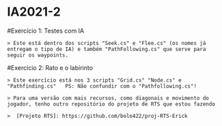 # IA2021-2

#Exercício 1: Testes com IA

	> Este está dentro dos scripts "Seek.cs" e "Flee.cs" (os nomes já entregam o tipo de IA) e também "PathFollowing.cs" que serve para seguir os waypoints.

#Exercício 2: Rato e o labirinto

	> Este exercício está nos 3 scripts "Grid.cs" "Node.cs" e "Pathfinding.cs"   PS: Não confundir com o "Pathfollowing.cs"!
	
	> Para uma versão com mais recursos, como diagonais e movimento do jogador, tenho outro repositório do projeto de RTS que estou fazendo
	
	>  [Projeto RTS]: https://github.com/bolo422/proj-RTS-Erick
